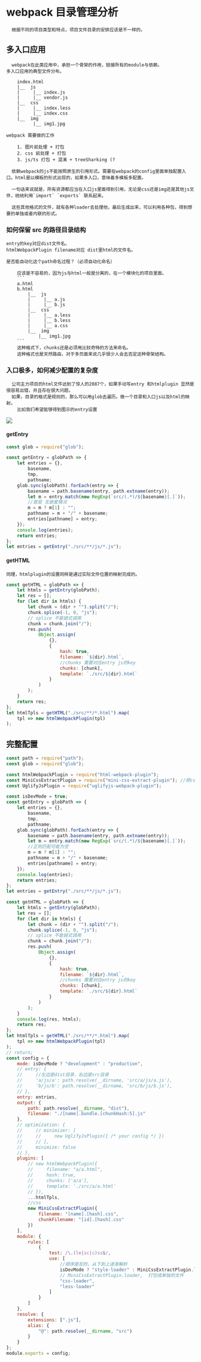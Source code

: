 # webpack 目录管理分析

      根据不同的项目类型和特点，项目文件目录的安排应该是不一样的。

## 多入口应用

      webpack在此类应用中，承担一个骨架的作用，链接所有的module与依赖。
    多入口应用的典型文件分布。

```
    index.html
    |__  js
    |     |__ index.js
    |     |__ vendor.js
    |__  css
    |     |__ index.less
    |     |__ index.css
    |__  img
          |__ img1.jpg
```

    webpack 需要做的工作

        1. 图片前处理 + 打包
        2. css 前处理 + 打包
        3. js/ts 打包 + 混淆 + treeSharking (?

      依赖webpack的js不能按照原生的引用形式。需要在webpack的config里面单独配置入口。html是以模板的形式出现的，如果多入口，意味着多模板多配置。

      一句话来说就是，所有资源都应当在入口js里面得到引用，无论是css还是img还是其他js文件，统统利用`import` `exports` 联系起来。

      这些其他格式的文件，就有各种loader去处理他，最后生成出来，可以利用各种包，得到想要的单独或者内联的形式。

### 如何保留 src 的路径目录结构

    entry的key对应dist文件名。
    htmlWebpackPlugin filename对应 dist里html的文件名。

    是否能自动化这个path命名过程？（必须自动化命名）

        应该是不容易的，因为js与html一般是分离的，在一个模块化的项目里面。
        ```
        a.html
        b.html
            |__  js
            |     |__ a.js
            |     |__ b.js
            |__  css
            |     |__ a.less
            |     |__ b.less
            |     |__ a.css
            |__  img
                |__ img1.jpg
        ```
        这种格式下，chunks还是必须用比较奇特的方法来命名。
        这种格式也是天然路由，对于多页面来说几乎很少人会去否定这种骨架结构。

### 入口极多，如何减少配置的复杂度

      公司主力项目的html文件达到了惊人的2087个，如果手动写entry 和htmlplugin 显然是很容易出错，并且存在很大问题。
      如果，目录的格式是规则的，那么可以用glob去遍历。做一个目录和入口js以及html的映射。
        比如我们希望能够得到图示的entry设置
![](https://raw.githubusercontent.com/CC712/blog/master/resource/img/entriesMap.png)

#### getEntry

```js
const glob = require("glob");

const getEntry = globPath => {
    let entries = {},
        basename,
        tmp,
        pathname;
    glob.sync(globPath).forEach(entry => {
        basename = path.basename(entry, path.extname(entry));
        let m = entry.match(new RegExp(`src/(.*)/${basename}[.]`));
        //首层 无嵌套情况
        m = m ? m[1] : "";
        pathname = m + "/" + basename;
        entries[pathname] = entry;
    });
    console.log(entries);
    return entries;
};
let entries = getEntry("./src/**/js/*.js");
```

#### getHTML
    同理，htmlplugin的设置同样是通过实际文件位置的映射完成的。
```js
const getHTML = globPath => {
    let htmls = getEntry(globPath);
    let res = [];
    for (let dir in htmls) {
        let chunk = (dir + "").split("/");
        chunk.splice(-1, 0, "js");
        // splice 不能链式调用
        chunk = chunk.join("/");
        res.push(
            Object.assign(
                {},
                {
                    hash: true,
                    filename: `${dir}.html`,
                    //chunks 需要对应entry js的key
                    chunks: [chunk],
                    template: `./src/${dir}.html`
                }
            )
        );
    }
    return res;
};
let htmlTpls = getHTML("./src/**/*.html").map(
    tpl => new htmlWebpackPlugin(tpl)
);
```

## 完整配置

```js
const path = require("path");
const glob = require("glob");

const htmlWebpackPlugin = require("html-webpack-plugin");
const MiniCssExtractPlugin = require("mini-css-extract-plugin"); //把css打包成单独的文件
const UglifyJsPlugin = require("uglifyjs-webpack-plugin");

const isDevMode = true;
const getEntry = globPath => {
    let entries = {},
        basename,
        tmp,
        pathname;
    glob.sync(globPath).forEach(entry => {
        basename = path.basename(entry, path.extname(entry));
        let m = entry.match(new RegExp(`src/(.*)/${basename}[.]`));
        //正则匹配可能为空
        m = m ? m[1] : "";
        pathname = m + "/" + basename;
        entries[pathname] = entry;
    });
    console.log(entries);
    return entries;
};
let entries = getEntry("./src/**/js/*.js");

const getHTML = globPath => {
    let htmls = getEntry(globPath);
    let res = [];
    for (let dir in htmls) {
        let chunk = (dir + "").split("/");
        chunk.splice(-1, 0, "js");
        // splice 不能链式调用
        chunk = chunk.join("/");
        res.push(
            Object.assign(
                {},
                {
                    hash: true,
                    filename: `${dir}.html`,
                    //chunks 需要对应entry js的key
                    chunks: [chunk],
                    template: `./src/${dir}.html`
                }
            )
        );
    }
    console.log(res, htmls);
    return res;
};
let htmlTpls = getHTML("./src/**/*.html").map(
    tpl => new htmlWebpackPlugin(tpl)
);
// return;
const config = {
    mode: isDevMode ? "development" : "production",
    // entry: {
    //     //左边是dist目录，右边是src目录
    //     'a/js/a': path.resolve(__dirname, 'src/a/js/a.js'),
    //     'b/js/b': path.resolve(__dirname, 'src/b/js/b.js'),
    // },
    entry: entries,
    output: {
        path: path.resolve(__dirname, "dist"),
        filename: "./[name].bundle.[chunkHash:5].js"
    },
    // optimization: {
    //     // minimizer: [
    //     //     new UglifyJsPlugin({ /* your config */ })
    //     // ],
    //     minimize: false
    // },
    plugins: [
        // new htmlWebpackPlugin({
        //     filename: "a/a.html",
        //     hash: true,
        //     chunks: ['a/a'],
        //     template: './src/a/a.html'
        // }),
        ...htmlTpls,
        //css
        new MiniCssExtractPlugin({
            filename: "[name].[hash].css",
            chunkFilename: "[id].[hash].css"
        })
    ],
    module: {
        rules: [
            {
                test: /\.(le|sc|c)ss$/,
                use: [
                    //顺序是反的，从下到上逐渐解析
                    isDevMode ? "style-loader" : MiniCssExtractPlugin.loader,
                    // MiniCssExtractPlugin.loader,  打包成单独的文件
                    "css-loader",
                    "less-loader"
                ]
            }
        ]
    },
    resolve: {
        extensions: [".js"],
        alias: {
            "@": path.resolve(__dirname, "src")
        }
    }
};
module.exports = config;
```

